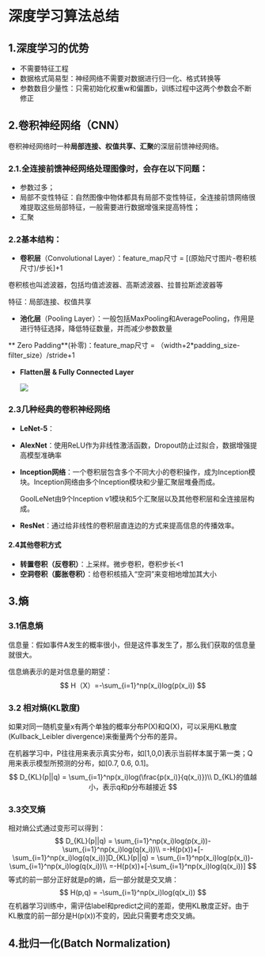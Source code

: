 # 深度学习算法总结

## 1.深度学习的优势

- 不需要特征工程
- 数据格式简易型：神经网络不需要对数据进行归一化、格式转换等
- 参数数目少量性：只需初始化权重w和偏置b，训练过程中这两个参数会不断修正

## 2.卷积神经网络（CNN）

卷积神经网络时一种**局部连接、权值共享、汇聚**的深层前馈神经网络。

### 2.1.全连接前馈神经网络处理图像时，会存在以下问题：

- 参数过多；
- 局部不变性特征：自然图像中物体都具有局部不变性特征，全连接前馈网络很难提取这些局部特征，一般需要进行数据增强来提高特性；
- 汇聚

### 2.2基本结构：

- **卷积层**（Convolutional Layer）：feature_map尺寸 = [(原始尺寸图片-卷积核尺寸)/步长]+1

卷积核也叫滤波器，包括均值滤波器、高斯滤波器、拉普拉斯滤波器等

特征：局部连接、权值共享

- **池化层**（Pooling Layer）：一般包括MaxPooling和AveragePooling，作用是进行特征选择，降低特征数量，并而减少参数数量

** Zero Padding**(补零)：feature_map尺寸 = （width+2*padding_size-filter_size）/stride+1

- **Flatten层** **& Fully Connected Layer**

  ![](img/Flatten层.png)

### 2.3几种经典的卷积神经网络

- **LeNet-5**：

- **AlexNet**：使用ReLU作为非线性激活函数，Dropout防止过拟合，数据增强提高模型准确率

- **Inception网络**：一个卷积层包含多个不同大小的卷积操作，成为Inception模块。Inception网络由多个Inception模块和少量汇聚层堆叠而成。

  GoolLeNet由9个Inception v1模块和5个汇聚层以及其他卷积层和全连接层构成。

- **ResNet**：通过给非线性的卷积层直连边的方式来提高信息的传播效率。

#### 2.4其他卷积方式

- **转置卷积（反卷积）**：上采样。微步卷积，卷积步长<1
- **空洞卷积（膨胀卷积）**：给卷积核插入“空洞”来变相地增加其大小

## 3.熵

### 3.1信息熵

信息量：假如事件A发生的概率很小，但是这件事发生了，那么我们获取的信息量就很大。

信息熵表示的是对信息量的期望：
$$
H（X）=-\sum_{i=1}^np(x_i)log(p(x_i))
$$

### 3.2 相对熵(KL散度)

如果对同一随机变量x有两个单独的概率分布P(X)和Q(X)，可以采用KL散度(Kullback_Leibler divergence)来衡量两个分布的差异。

在机器学习中，P往往用来表示真实分布，如[1,0,0]表示当前样本属于第一类；Q用来表示模型所预测的分布，如[0.7, 0.6, 0.1]。
$$
D_{KL}(p||q) = \sum_{i=1}^np(x_i)log(\frac{p(x_i)}{q(x_i)})\\
D_{KL}的值越小，表示q和p分布越接近
$$

### 3.3交叉熵

相对熵公式通过变形可以得到：
$$
D_{KL}(p||q) = \sum_{i=1}^np(x_i)log(p(x_i))-\sum_{i=1}^np(x_i)log(q(x_i))\\
=-H(p(x))+[-\sum_{i=1}^np(x_i)log(q(x_i))]D_{KL}(p||q) = \sum_{i=1}^np(x_i)log(p(x_i))-\sum_{i=1}^np(x_i)log(q(x_i))\\
=-H(p(x))+[-\sum_{i=1}^np(x_i)log(q(x_i))]
$$
等式的前一部分正好就是p的熵，后一部分就是交叉熵：
$$
H(p,q) = -\sum_{i=1}^np(x_i)log(q(x_i))
$$
在机器学习训练中，需评估label和predict之间的差距，使用KL散度正好。由于KL散度的前一部分是H(p(x))不变的，因此只需要考虑交叉熵。



## 4.批归一化(Batch Normalization)



